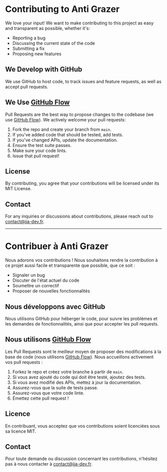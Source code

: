 # Contributing to Anti Grazer

We love your input! We want to make contributing to this project as easy and transparent as possible, whether it's:

- Reporting a bug
- Discussing the current state of the code
- Submitting a fix
- Proposing new features

## We Develop with GitHub

We use GitHub to host code, to track issues and feature requests, as well as accept pull requests.

## We Use [GitHub Flow](https://guides.github.com/introduction/flow/index.html)

Pull Requests are the best way to propose changes to the codebase (we use [GitHub Flow](https://guides.github.com/introduction/flow/index.html)). We actively welcome your pull requests:

1. Fork the repo and create your branch from `main`.
2. If you've added code that should be tested, add tests.
3. If you've changed APIs, update the documentation.
4. Ensure the test suite passes.
5. Make sure your code lints.
6. Issue that pull request!

## License

By contributing, you agree that your contributions will be licensed under its MIT License.

## Contact

For any inquiries or discussions about contributions, please reach out to [contact@jja-dev.fr](mailto:contact@jja-dev.fr).

---

# Contribuer à Anti Grazer

Nous adorons vos contributions ! Nous souhaitons rendre la contribution à ce projet aussi facile et transparente que possible, que ce soit :

- Signaler un bug
- Discuter de l'état actuel du code
- Soumettre un correctif
- Proposer de nouvelles fonctionnalités

## Nous développons avec GitHub

Nous utilisons GitHub pour héberger le code, pour suivre les problèmes et les demandes de fonctionnalités, ainsi que pour accepter les pull requests.

## Nous utilisons [GitHub Flow](https://guides.github.com/introduction/flow/index.html)

Les Pull Requests sont le meilleur moyen de proposer des modifications à la base de code (nous utilisons [GitHub Flow](https://guides.github.com/introduction/flow/index.html)). Nous accueillons activement vos pull requests :

1. Forkez le repo et créez votre branche à partir de `main`.
2. Si vous avez ajouté du code qui doit être testé, ajoutez des tests.
3. Si vous avez modifié des APIs, mettez à jour la documentation.
4. Assurez-vous que la suite de tests passe.
5. Assurez-vous que votre code linte.
6. Émettez cette pull request !

## Licence

En contribuant, vous acceptez que vos contributions soient licenciées sous sa licence MIT.

## Contact

Pour toute demande ou discussion concernant les contributions, n'hésitez pas à nous contacter à [contact@jja-dev.fr](mailto:contact@jja-dev.fr).
